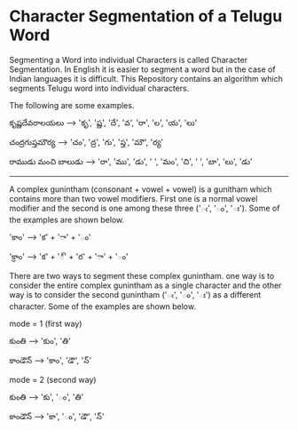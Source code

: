 # Character Segmentation of a Telugu Word
Segmenting a Word into individual Characters is called Character Segmentation. In English it is easier to segment a word but in the case of Indian languages it is difficult. This Repository contains an algorithm which segments Telugu word into individual characters.

The following are some examples.

కృష్ణదేవరాలయలు  -->  'కృ', 'ష్ణ', 'దే', 'వ', 'రా', 'ల', 'య', 'లు'

చంద్రగుప్తమౌర్య  -->  'చం', 'ద్ర', 'గు', 'ప్త', 'మౌ', 'ర్య'

రాముడు మంచి బాలుడు  -->  'రా', 'ము', 'డు', ' ', 'మం', 'చి', ' ', 'బా', 'లు', 'డు'

-------------------------

A complex gunintham (consonant + vowel + vowel) is a gunitham which contains more than two vowel modifiers. First one is a normal vowel modifier and the second is one among these three ('ఁ', 'ం', 'ః'). Some of the examples are shown below.

'కాం' --> 'క' + 'ా' + 'ం' 

'క్రాం' -->  'క' + '్' + 'ర' + 'ా' + 'ం'


There are two ways to segment these complex gunintham. one way is to consider the entire complex gunintham as a single character and the other way is to consider the second gunintham ('ఁ', 'ం', 'ః') as a different character. Some of the examples are shown below.


mode = 1 (first way)

కుంతి  -->  'కుం', 'తి'

కాండౌన్  -->  'కాం', 'డౌ', 'న్'


mode = 2 (second way)

కుంతి  -->  'కు', 'ం', 'తి'

కాండౌన్  -->  'కా', 'ం', 'డౌ', 'న్'







